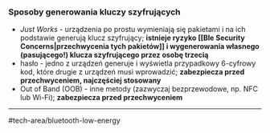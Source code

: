 ### Sposoby generowania kluczy szyfrujących
- *Just Works* - urządzenia po prostu wymieniają się pakietami i na ich podstawie generują klucz szyfrujący; **istnieje ryzyko [[Ble Security Concerns|przechwycenia tych pakietów]] i wygenerowania własnego (pasującego!) klucza szyfrującego przez osobę trzecią**
- hasło - jedno z urządzeń generuje i wyświetla przypadkowy 6-cyfrowy kod, które drugie z urządzeń musi wprowadzić; **zabezpiecza przed przechwyceniem, najczęściej stosowany**
- Out of Band (OOB) - inne metody (zazwyczaj bezprzewodowe, np. NFC lub Wi-Fi); **zabezpiecza przed przechwyceniem**

---
#tech-area/bluetooth-low-energy 